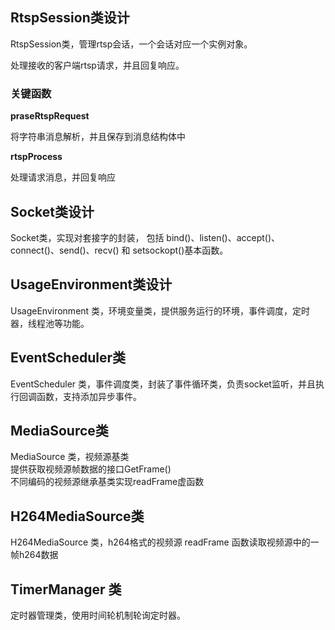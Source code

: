<!--
 * Copyright (C) 2023 zgscsed. All rights reserved.
 * @filename: rtspSession.md
 * @Author: zgscsed
 * @Date: 2023-02-24 21:33:39
 * @LastEditors: zgscsed
 * @LastEditTime: 2023-02-24 21:40:05
 * @Description: rstp session class desc
-->

## RtspSession类设计

RtspSession类，管理rtsp会话，一个会话对应一个实例对象。

处理接收的客户端rtsp请求，并且回复响应。

### 关键函数 ###

**praseRtspRequest**

将字符串消息解析，并且保存到消息结构体中

**rtspProcess**

处理请求消息，并回复响应

## Socket类设计

Socket类，实现对套接字的封装， 包括 bind()、listen()、accept()、connect()、send()、recv() 和 setsockopt()基本函数。


## UsageEnvironment类设计
UsageEnvironment 类，环境变量类，提供服务运行的环境，事件调度，定时器，线程池等功能。

## EventScheduler类
EventScheduler 类，事件调度类，封装了事件循环类，负责socket监听，并且执行回调函数，支持添加异步事件。

## MediaSource类
MediaSource 类，视频源基类   
	提供获取视频源帧数据的接口GetFrame()  
	不同编码的视频源继承基类实现readFrame虚函数

## H264MediaSource类
H264MediaSource 类，h264格式的视频源
readFrame 函数读取视频源中的一帧h264数据

## TimerManager 类
定时器管理类，使用时间轮机制轮询定时器。
